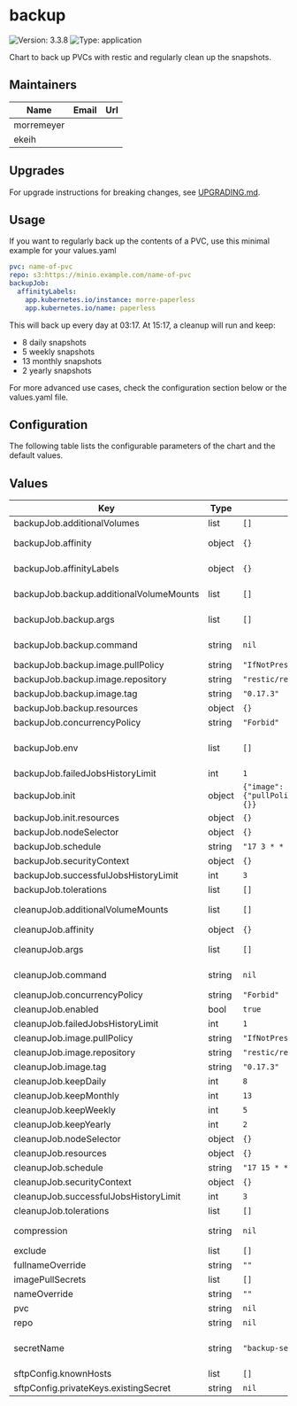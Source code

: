 # backup

![Version: 3.3.8](https://img.shields.io/badge/Version-3.3.8-informational?style=flat-square) ![Type: application](https://img.shields.io/badge/Type-application-informational?style=flat-square)

Chart to back up PVCs with restic and regularly clean up the snapshots.

## Maintainers

| Name | Email | Url |
| ---- | ------ | --- |
| morremeyer |  |  |
| ekeih |  |  |

## Upgrades

For upgrade instructions for breaking changes, see [UPGRADING.md](UPGRADING.md).

## Usage

If you want to regularly back up the contents of a PVC, use this minimal example for your values.yaml

```yaml
pvc: name-of-pvc
repo: s3:https://minio.example.com/name-of-pvc
backupJob:
  affinityLabels:
    app.kubernetes.io/instance: morre-paperless
    app.kubernetes.io/name: paperless
```

This will back up every day at 03:17. At 15:17, a cleanup will run and keep:

* 8 daily snapshots
* 5 weekly snapshots
* 13 monthly snapshots
* 2 yearly snapshots

For more advanced use cases, check the configuration section below or the values.yaml file.

## Configuration

The following table lists the configurable parameters of the chart and the default values.

## Values

| Key | Type | Default | Description |
|-----|------|---------|-------------|
| backupJob.additionalVolumes | list | `[]` | Additional volumes to add to the pod, e.g. to backup hostPaths. |
| backupJob.affinity | object | `{}` | to specify a full `spec.affinity` map for a pod. In most cases, `backupJob.affinityLabels` will be sufficient. |
| backupJob.affinityLabels | object | `{}` | labels of a pod that a strict affinity for scheduling will be set to. Needed for `ReadWriteOnce` PVCs. |
| backupJob.backup.additionalVolumeMounts | list | `[]` | Additional volumes to mount to the restic container, e.g. to backup hostPaths. |
| backupJob.backup.args | list | `[]` | arguments for the backup. **Automatically generated, only set when necessary** |
| backupJob.backup.command | string | `nil` | command for the backup. Defaults to '/usr/bin/restic' by the upstream container. |
| backupJob.backup.image.pullPolicy | string | `"IfNotPresent"` |  |
| backupJob.backup.image.repository | string | `"restic/restic"` |  |
| backupJob.backup.image.tag | string | `"0.17.3"` |  |
| backupJob.backup.resources | object | `{}` | resources for the backup container |
| backupJob.concurrencyPolicy | string | `"Forbid"` | concurrencyPolicy for the backup Jobs |
| backupJob.env | list | `[]` | Additional environment values to load. Only applies to the backup container, not the init containers that initializes the restic repository. Has to match the pod.spec.containers.env spec. |
| backupJob.failedJobsHistoryLimit | int | `1` | failedJobsHistoryLimit for the backup Jobs |
| backupJob.init | object | `{"image":{"pullPolicy":"IfNotPresent","repository":"restic/restic","tag":"0.17.3"},"resources":{}}` | Configuration for the repository init container |
| backupJob.init.resources | object | `{}` | resources for the init container |
| backupJob.nodeSelector | object | `{}` |  |
| backupJob.schedule | string | `"17 3 * * *"` | when to run backups |
| backupJob.securityContext | object | `{}` |  |
| backupJob.successfulJobsHistoryLimit | int | `3` | successfulJobsHistoryLimit for the backup Jobs |
| backupJob.tolerations | list | `[]` |  |
| cleanupJob.additionalVolumeMounts | list | `[]` | Additional volumes to mount to the restic container, e.g. to backup hostPaths. |
| cleanupJob.affinity | object | `{}` |  |
| cleanupJob.args | list | `[]` | arguments for the cleanup. **Automatically generated, only set when necessary** |
| cleanupJob.command | string | `nil` | command for the cleanup. Defaults to '/usr/bin/restic' by the upstream container. |
| cleanupJob.concurrencyPolicy | string | `"Forbid"` | concurrencyPolicy for the cleanup Jobs |
| cleanupJob.enabled | bool | `true` | If backups shall be cleaned up after some time |
| cleanupJob.failedJobsHistoryLimit | int | `1` | failedJobsHistoryLimit for the cleanup Jobs |
| cleanupJob.image.pullPolicy | string | `"IfNotPresent"` |  |
| cleanupJob.image.repository | string | `"restic/restic"` |  |
| cleanupJob.image.tag | string | `"0.17.3"` |  |
| cleanupJob.keepDaily | int | `8` | number of daily snapshots to keep |
| cleanupJob.keepMonthly | int | `13` | number of monthly snapshots to keep |
| cleanupJob.keepWeekly | int | `5` | number of weekly snapshots to keep |
| cleanupJob.keepYearly | int | `2` | number of yearly snapshots to keep |
| cleanupJob.nodeSelector | object | `{}` |  |
| cleanupJob.resources | object | `{}` | resources for the cleanup container |
| cleanupJob.schedule | string | `"17 15 * * *"` | when to run the cleanup |
| cleanupJob.securityContext | object | `{}` |  |
| cleanupJob.successfulJobsHistoryLimit | int | `3` | successfulJobsHistoryLimit for the cleanup Jobs |
| cleanupJob.tolerations | list | `[]` |  |
| compression | string | `nil` | compression mode (only available for repository format version 2), one of (auto|off|max) |
| exclude | list | `[]` |  |
| fullnameOverride | string | `""` |  |
| imagePullSecrets | list | `[]` |  |
| nameOverride | string | `""` |  |
| pvc | string | `nil` |  |
| repo | string | `nil` | The repository location |
| secretName | string | `"backup-secret"` | The secret that all containers load their environment from. See https://restic.readthedocs.io/en/latest/040_backup.html#environment-variables for variables. |
| sftpConfig.knownHosts | list | `[]` | Deployed as ConfigMap and mounted to /etc/ssh/ssh_known_hosts |
| sftpConfig.privateKeys.existingSecret | string | `nil` | Mounted to /root/.ssh/ |

